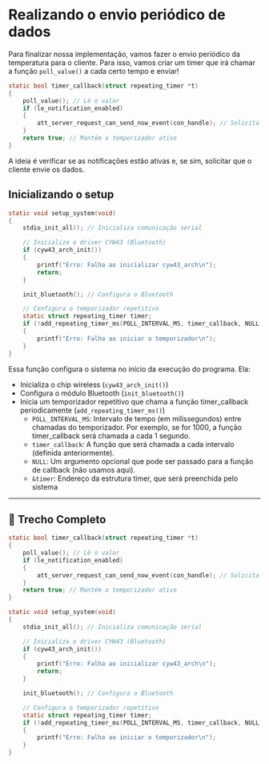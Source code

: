 # Realizando o envio periódico de dados

Para finalizar nossa implementação, vamos fazer o envio periódico da temperatura para o cliente. Para isso, vamos criar um timer que irá chamar a função `poll_value()` a cada certo tempo e enviar!

```c
static bool timer_callback(struct repeating_timer *t)
{
    poll_value(); // Lê o valor
    if (le_notification_enabled)
    {
        att_server_request_can_send_now_event(con_handle); // Solicita envio
    }
    return true; // Mantém o temporizador ativo
}
```
A ideia é verificar se as notificações estão ativas e, se sim, solicitar que o cliente envie os dados. 

## Inicializando o setup

```c
static void setup_system(void)
{
    stdio_init_all(); // Inicializa comunicação serial

    // Inicializa o driver CYW43 (Bluetooth)
    if (cyw43_arch_init())
    {
        printf("Erro: Falha ao inicializar cyw43_arch\n");
        return;
    }

    init_bluetooth(); // Configura o Bluetooth

    // Configura o temporizador repetitivo
    static struct repeating_timer timer;
    if (!add_repeating_timer_ms(POLL_INTERVAL_MS, timer_callback, NULL, &timer))
    {
        printf("Erro: Falha ao iniciar o temporizador\n");
    }
}
```
Essa função configura o sistema no início da execução do programa. Ela:

- Inicializa o chip wireless (`cyw43_arch_init()`)
- Configura o módulo Bluetooth (`init_bluetooth()`)
- Inicia um temporizador repetitivo que chama a função timer_callback periodicamente (`add_repeating_timer_ms()`)
  - `POLL_INTERVAL_MS`: Intervalo de tempo (em milissegundos) entre chamadas do temporizador. Por exemplo, se for 1000, a função timer_callback será chamada a cada 1 segundo.
  - `timer_callback`: A função que será chamada a cada intervalo (definida anteriormente).
  - `NULL`: Um argumento opcional que pode ser passado para a função de callback (não usamos aqui).
  - `&timer`: Endereço da estrutura timer, que será preenchida pelo sistema

---
## 🔗 Trecho Completo
```c
static bool timer_callback(struct repeating_timer *t)
{
    poll_value(); // Lê o valor
    if (le_notification_enabled)
    {
        att_server_request_can_send_now_event(con_handle); // Solicita envio
    }
    return true; // Mantém o temporizador ativo
}

static void setup_system(void)
{
    stdio_init_all(); // Inicializa comunicação serial

    // Inicializa o driver CYW43 (Bluetooth)
    if (cyw43_arch_init())
    {
        printf("Erro: Falha ao inicializar cyw43_arch\n");
        return;
    }

    init_bluetooth(); // Configura o Bluetooth

    // Configura o temporizador repetitivo
    static struct repeating_timer timer;
    if (!add_repeating_timer_ms(POLL_INTERVAL_MS, timer_callback, NULL, &timer))
    {
        printf("Erro: Falha ao iniciar o temporizador\n");
    }
}
```